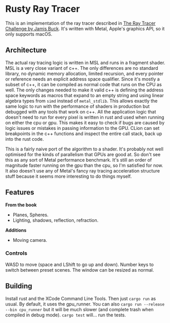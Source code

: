 # Rusty Ray Tracer

This is an implementation of the ray tracer described in  [The Ray Tracer Challenge by Jamis Buck](http://raytracerchallenge.com). 
It's written with Metal, Apple's graphics API, so it only supports macOS.

## Architecture 

The actual ray tracing logic is written in MSL and runs in a fragment shader. MSL is a very close variant of 
c++. The only differences are no standard library, no dynamic memory allocation, limited recursion, and every 
pointer or reference needs an explicit address space qualifier. Since it's mostly a subset of c++, it can be 
compiled as normal code that runs on the CPU as well. The only changes needed to make it valid c++ is defining the 
address space keywords as macros that expand to an empty string and using linear algebra types from `simd` instead of 
`metal_stdlib`. This allows exactly the same logic to run with the performance of shaders in production but debugged 
with any tools that work on c++. All the application logic that doesn't need to run for every pixel is written 
in rust and used when running on either the cpu or gpu. This makes it easy to check if bugs are caused by logic 
issues or mistakes in passing information to the GPU. CLion can set breakpoints in the c++ functions and inspect the 
entire call stack, back up into the rust code. 

This is a fairly naive port of the algorithm to a shader. It's probably not well optimised for the kinds of 
parallelism that GPUs are good at. So don't see this as any sort of Metal performance benchmark. It's still an 
order of magnitude faster running on the gpu than the cpu, so I'm satisfied for now. It also doesn't use any 
of Metal's fancy ray tracing acceleration structure stuff because it seems more interesting to do things myself. 

## Features

**From the book**

- Planes, Spheres.
- Lighting, shadows, reflection, refraction.

**Additions**

- Moving camera. 

### Controls

WASD to move (space and LShift to go up and down). 
Number keys to switch between preset scenes. 
The window can be resized as normal. 

## Building

Install rust and the XCode Command Line Tools. Then just `cargo run` as usual. 
By default, it uses the gpu_runner. You can also `cargo run --release --bin cpu_runner` 
but it will be much slower (and complete trash when compiled in debug mode). 
`cargo test` will... run the tests.